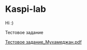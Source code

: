 # Kaspi-lab
Hi :)

Тестовое задание

[Тестовое задание_Мухамеджан.pdf](https://github.com/gabituly-m/Kaspi-lab/files/10797077/_.pdf)
